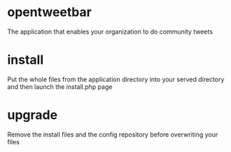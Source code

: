 # opentweetbar
The application that enables your organization to do community tweets

# install
Put the whole files from the application directory into your served directory and then launch the install.php page

# upgrade
Remove the install files and the config repository before overwriting your files